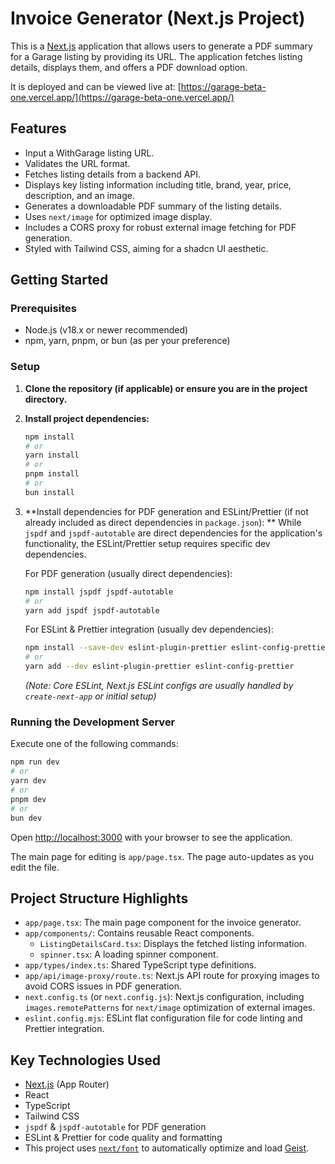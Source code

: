 # Invoice Generator (Next.js Project)

This is a [Next.js](https://nextjs.org/) application that allows users to generate a PDF summary for a Garage listing by providing its URL. The application fetches listing details, displays them, and offers a PDF download option.

It is deployed and can be viewed live at: [https://garage-beta-one.vercel.app/](https://garage-beta-one.vercel.app/)

## Features

- Input a WithGarage listing URL.
- Validates the URL format.
- Fetches listing details from a backend API.
- Displays key listing information including title, brand, year, price, description, and an image.
- Generates a downloadable PDF summary of the listing details.
- Uses `next/image` for optimized image display.
- Includes a CORS proxy for robust external image fetching for PDF generation.
- Styled with Tailwind CSS, aiming for a shadcn UI aesthetic.

## Getting Started

### Prerequisites

- Node.js (v18.x or newer recommended)
- npm, yarn, pnpm, or bun (as per your preference)

### Setup

1.  **Clone the repository (if applicable) or ensure you are in the project directory.**

2.  **Install project dependencies:**

    ```bash
    npm install
    # or
    yarn install
    # or
    pnpm install
    # or
    bun install
    ```

3.  **Install dependencies for PDF generation and ESLint/Prettier (if not already included as direct dependencies in `package.json`):
    **
    While `jspdf` and `jspdf-autotable` are direct dependencies for the application's functionality, the ESLint/Prettier setup requires specific dev dependencies.

    For PDF generation (usually direct dependencies):

    ```bash
    npm install jspdf jspdf-autotable
    # or
    yarn add jspdf jspdf-autotable
    ```

    For ESLint & Prettier integration (usually dev dependencies):

    ```bash
    npm install --save-dev eslint-plugin-prettier eslint-config-prettier
    # or
    yarn add --dev eslint-plugin-prettier eslint-config-prettier
    ```

    _(Note: Core ESLint, Next.js ESLint configs are usually handled by `create-next-app` or initial setup)_

### Running the Development Server

Execute one of the following commands:

```bash
npm run dev
# or
yarn dev
# or
pnpm dev
# or
bun dev
```

Open [http://localhost:3000](http://localhost:3000) with your browser to see the application.

The main page for editing is `app/page.tsx`. The page auto-updates as you edit the file.

## Project Structure Highlights

- `app/page.tsx`: The main page component for the invoice generator.
- `app/components/`: Contains reusable React components.
  - `ListingDetailsCard.tsx`: Displays the fetched listing information.
  - `spinner.tsx`: A loading spinner component.
- `app/types/index.ts`: Shared TypeScript type definitions.
- `app/api/image-proxy/route.ts`: Next.js API route for proxying images to avoid CORS issues in PDF generation.
- `next.config.ts` (or `next.config.js`): Next.js configuration, including `images.remotePatterns` for `next/image` optimization of external images.
- `eslint.config.mjs`: ESLint flat configuration file for code linting and Prettier integration.

## Key Technologies Used

- [Next.js](https://nextjs.org/) (App Router)
- React
- TypeScript
- Tailwind CSS
- `jspdf` & `jspdf-autotable` for PDF generation
- ESLint & Prettier for code quality and formatting
- This project uses [`next/font`](https://nextjs.org/docs/app/building-your-application/optimizing/fonts) to automatically optimize and load [Geist](https://vercel.com/font).

